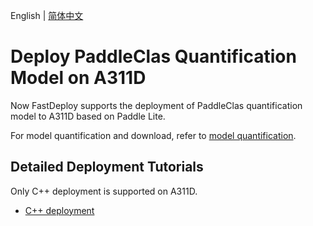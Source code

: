 English | [简体中文](README_CN.md)
# Deploy PaddleClas Quantification Model on A311D
Now FastDeploy supports the deployment of PaddleClas quantification model to A311D based on Paddle Lite.

For model quantification and download, refer to [model quantification](../quantize/README.md).


## Detailed Deployment Tutorials

Only C++ deployment is supported on A311D. 

- [C++ deployment](cpp)
